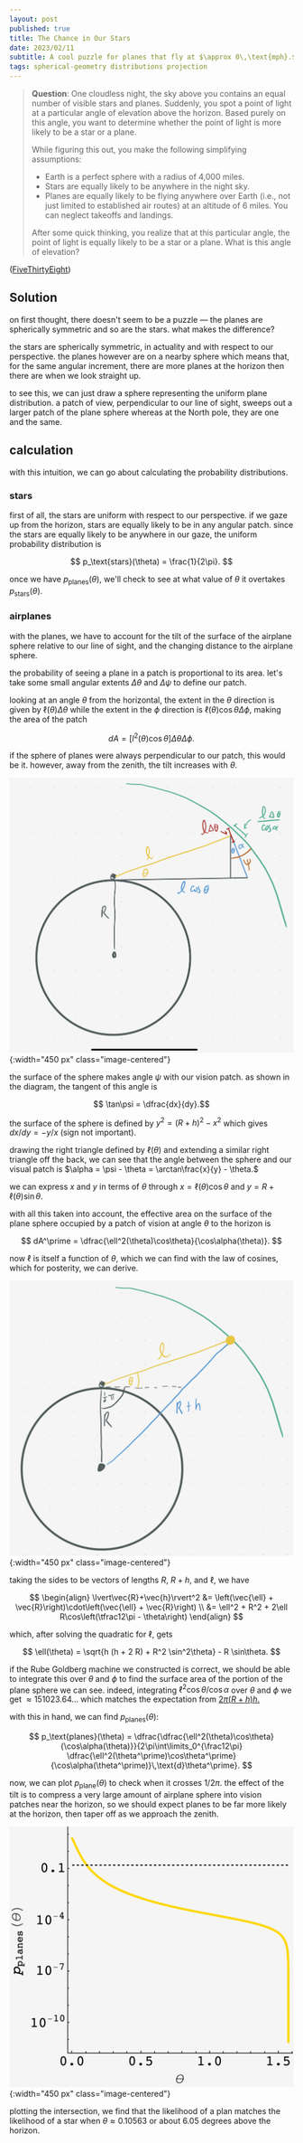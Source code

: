 ```yaml
---
layout: post
published: true
title: The Chance in Our Stars
date: 2023/02/11
subtitle: A cool puzzle for planes that fly at $\approx 0\,\text{mph}.$
tags: spherical-geometry distributions projection
---
```


>**Question**: One cloudless night, the sky above you contains an equal number of visible stars and planes. Suddenly, you spot a point of light at a particular angle of elevation above the horizon. Based purely on this angle, you want to determine whether the point of light is more likely to be a star or a plane.
>
>While figuring this out, you make the following simplifying assumptions:
>
>- Earth is a perfect sphere with a radius of 4,000 miles.
>- Stars are equally likely to be anywhere in the night sky.
>- Planes are equally likely to be flying anywhere over Earth (i.e., not just limited to established air routes) at an altitude of 6 miles. You can neglect takeoffs and landings.
>
>After some quick thinking, you realize that at this particular angle, the point of light is equally likely to be a star or a plane. What is this angle of elevation?

<!--more-->

([FiveThirtyEight](https://fivethirtyeight.com/features/its-a-star-its-a-plane-its-the-riddler/))

## Solution

on first thought, there doesn't seem to be a puzzle — the planes are spherically symmetric and so are the stars. what makes the difference?

the stars are spherically symmetric, in actuality and with respect to our perspective. the planes however are on a nearby sphere which means that, for the same angular increment, there are more planes at the horizon then there are when we look straight up.

to see this, we can just draw a sphere representing the uniform plane distribution. a patch of view, perpendicular to our line of sight, sweeps out a larger patch of the plane sphere whereas at the North pole, they are one and the same.

## calculation

with this intuition, we can go about calculating the probability distributions. 

### stars

first of all, the stars are uniform with respect to our perspective. if we gaze up from the horizon, stars are equally likely to be in any angular patch. since the stars are equally likely to be anywhere in our gaze, the uniform probability distribution is

$$ p_\text{stars}(\theta) = \frac{1}{2\pi}. $$

<!-- i.e. if we are just considering small patches of sky, we'd have a true uniform distribution $p(\theta,\phi) = 1/4\pi.$  -->

<!-- however, we have to account for the fact that when we look up at an angle $\theta$ to the horizon, we can look at any angle $\phi.$ this gives small angles of $\theta$ a larger circle of sky to intercept. the radius if proportional to $\cos\theta$ so -->

<!-- $$ p_\text{stars}(\theta) = \dfrac{\cos\theta}{\int\limits_0^{\frac12\pi}\cos\theta\,\text{d}\theta} = \cos\theta. $$ -->

once we have $p_\text{planes}(\theta),$ we'll check to see at what value of $\theta$ it overtakes $p_\text{stars}(\theta).$

### airplanes

with the planes, we have to account for the tilt of the surface of the airplane sphere relative to our line of sight, and the changing distance to the airplane sphere.

the probability of seeing a plane in a patch is proportional to its area. let's take some small angular extents $\Delta \theta$ and $\Delta \psi$ to define our patch.

looking at an angle $\theta$ from the horizontal, the extent in the $\theta$ direction is given by $\ell(\theta)\Delta \theta$ while the extent in the $\phi$ direction is $\ell(\theta)\cos\theta\Delta\phi,$ making the area of the patch

$$ dA = \left[l^2(\theta)\cos\theta\right]\Delta\theta\Delta\phi. $$

if the sphere of planes were always perpendicular to our patch, this would be it. however, away from the zenith, the tilt increases with $\theta.$ 

![](/img/2023-02-11-alpha-diagram.png){:width="450 px" class="image-centered"}

the surface of the sphere makes angle $\psi$ with our vision patch. as shown in the diagram, the tangent of this angle is 

$$ \tan\psi = \dfrac{dx}{dy}.$$ 

the surface of the sphere is defined by $y^2 = (R+h)^2 - x^2$ which gives $dx/dy = -y/x$ (sign not important). 

drawing the right triangle defined by $\ell(\theta)$ and extending a similar right triangle off the back, we can see that the angle between the sphere and our visual patch is $\alpha = \psi - \theta = \arctan\frac{x}{y} - \theta.$

we can express $x$ and $y$ in terms of $\theta$ through $x = \ell(\theta)\cos\theta$ and $y = R + \ell(\theta)\sin\theta.$

with all this taken into account, the effective area on the surface of the plane sphere occupied by a patch of vision at angle $\theta$ to the horizon is

$$ dA^\prime = \dfrac{\ell^2(\theta)\cos\theta}{\cos\alpha(\theta)}. $$

<!-- we can analyze the tilt by drawing a triangle. our vision patch is perpendicular to us and, so, makes angle $\theta$ with the corresponding patch on the sphere. that means our patch is a projection of the airplane patch at angle $\theta,$ so that $\text{d}A = \text{d}A^\prime/\cos\theta.$ -->

<!-- the length of the patch in the $\theta$-direction is just $\ell \Delta \theta,$ while the circumference of the strip is $2\pi\ell\cos\theta,$ making $dA = 2\pi\ell^2\cos\theta/\cos\theta = 2\pi\ell^2.$ -->

now $\ell$ is itself a function of $\theta,$ which we can find with the law of cosines, which for posterity, we can derive.

![](/img/2023-02-11-law-cosines.png){:width="450 px" class="image-centered"}

taking the sides to be vectors of lengths $R,$ $R+h,$ and $\ell,$ we have 

$$
  \begin{align}
    \lvert\vec{R}+\vec{h}\rvert^2 &= \left(\vec{\ell} + \vec{R}\right)\cdot\left(\vec{\ell} + \vec{R}\right) \\
    &= \ell^2 + R^2 + 2\ell R\cos\left(\tfrac12\pi - \theta\right)
  \end{align}
$$

which, after solving the quadratic for $\ell,$ gets 

$$ \ell(\theta) = \sqrt{h (h + 2 R) + R^2 \sin^2\theta} - R \sin\theta. $$

if the Rube Goldberg machine we constructed is correct, we should be able to integrate this over $\theta$ and $\phi$ to find the surface area of the portion of the plane sphere we can see. indeed, integrating $\ell^2 \cos\theta/\cos\alpha$ over $\theta$ and $\phi$ we get $\approx 151023.64\ldots$ which matches the expectation from [$2\pi(R+h)h.$](https://mathworld.wolfram.com/SphericalCap.html)

with this in hand, we can find $p_\text{planes}(\theta):$

$$ p_\text{planes}(\theta) = \dfrac{\dfrac{\ell^2(\theta)\cos\theta}{\cos\alpha(\theta)}}{2\pi\int\limits_0^{\frac12\pi} \dfrac{\ell^2(\theta^\prime)\cos\theta^\prime}{\cos\alpha(\theta^\prime)}\,\text{d}\theta^\prime}. $$

now, we can plot $p_\text{plane}(\theta)$ to check when it crosses $1/2\pi.$ the effect of the tilt is to compress a very large amount of airplane sphere into vision patches near the horizon, so we should expect planes to be far more likely at the horizon, then taper off as we approach the zenith.

![](/img/2023-02-11-improbable-stars.png){:width="450 px" class="image-centered"}

plotting the intersection, we find that the likelihood of a plan matches the likelihood of a star when $\theta \approx 0.10563$ or about $6.05$ degrees above the horizon.
    

<br>
